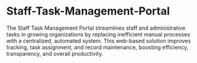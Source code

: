 # Staff-Task-Management-Portal
The Staff Task Management Portal streamlines staff and administrative tasks in growing organizations by replacing inefficient manual processes with a centralized, automated system. This web-based solution improves tracking, task assignment, and record maintenance, boosting efficiency, transparency, and overall productivity.
